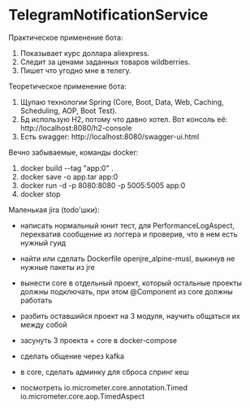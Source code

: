 # TelegramNotificationService

Практическое применение бота:
1. Показывает курс доллара aliexpress.
2. Следит за ценами заданных товаров wildberries.
3. Пишет что угодно мне в телегу.

Теоретическое применение бота:
1. Щупаю технологии Spring (Core, Boot, Data, Web, Caching, Scheduling, AOP, Boot Test).
2. Бд использую H2, потому что давно хотел. Вот консоль её: http://localhost:8080/h2-console
3. Есть swagger: http://localhost:8080/swagger-ui.html

Вечно забываемые, команды docker:
1. docker build --tag "app:0" .
2. docker save -o app.tar app:0
3. docker run -d -p 8080:8080 -p 5005:5005 app:0
4. docker stop

Маленькая jira (todo'шки):
- написать нормальный юнит тест, для PerformanceLogAspect, перехватив сообщение из логгера и проверив, что в нем есть нужный гуид

- найти или сделать Dockerfile openjre_alpine-musl, выкинув не нужные пакеты из jre

- вынести core в отдельный проект, который остальные проекты должны подключать, при этом @Component из core должны работать
- разбить оставшийся проект на 3 модуля, научить общаться их между собой
- засунуть 3 проекта + core в docker-compose
- сделать общение через kafka

- в core, сделать админку для сброса спринг кеш

- посмотреть io.micrometer.core.annotation.Timed io.micrometer.core.aop.TimedAspect